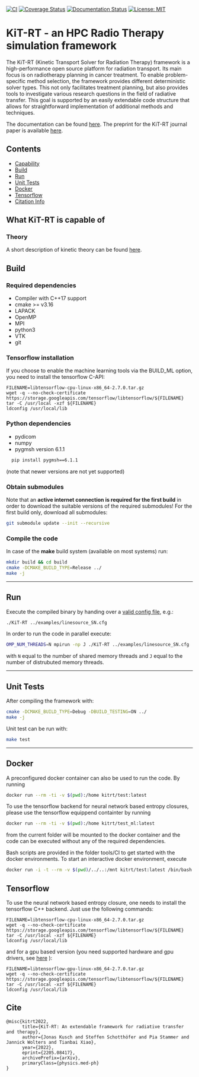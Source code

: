 [![CI](https://github.com/CSMMLab/KiT-RT/actions/workflows/c-cpp.yml/badge.svg)](https://github.com/CSMMLab/KiT-RT/actions/workflows/c-cpp.yml)
[![Coverage Status](https://coveralls.io/repos/github/CSMMLab/KiT-RT/badge.svg?branch=master)](https://coveralls.io/github/CSMMLab/KiT-RT?branch=master)
[![Documentation Status](https://readthedocs.org/projects/kit-rt/badge/?version=latest)](https://kit-rt.readthedocs.io/en/latest/?badge=latest)
[![License: MIT](https://img.shields.io/badge/License-MIT-yellow.svg)](https://opensource.org/licenses/MIT)

# KiT-RT - an HPC Radio Therapy simulation framework
The KiT-RT (Kinetic Transport Solver for Radiation Therapy) framework is a high-performance open source platform for radiation transport. Its main focus is on radiotherapy planning in cancer treatment. To enable problem-specific method selection, the framework provides different deterministic solver types. This not only facilitates treatment planning, but also provides tools to investigate various research questions in the field of radiative transfer. This goal is supported by an easily extendable code structure that allows for straightforward implementation of additional methods and techniques.

The documentation can be found [here](https://kit-rt.readthedocs.io/en/develop/index.html). 
The preprint for the KiT-RT journal paper is available [here](https://arxiv.org/abs/2205.08417).
## Contents

* [Capability](#what-kit-rt-is-capable-of)
* [Build](#build)
* [Run](#run)
* [Unit Tests](#unit-tests)
* [Docker](#docker)
* [Tensorflow](#tensorflow)
* [Citation Info](#Cite)

## What KiT-RT is capable of
### Theory
A short description of kinetic theory can be found [here](https://kit-rt.readthedocs.io/en/develop/physics.html).

## Build
### Required dependencies
 - Compiler with C++17 support
 - cmake >= v3.16
 - LAPACK
 - OpenMP
 - MPI
 - python3
 - VTK
 - git
 
### Tensorflow installation
If you choose to enable the machine learning tools via the BUILD_ML option, you need to install the tensorflow C-API:
```
FILENAME=libtensorflow-cpu-linux-x86_64-2.7.0.tar.gz
wget -q --no-check-certificate https://storage.googleapis.com/tensorflow/libtensorflow/${FILENAME}
tar -C /usr/local -xzf ${FILENAME}
ldconfig /usr/local/lib
```

### Python dependencies
- pydicom
- numpy
- pygmsh version 6.1.1 
```bash
  pip install pygmsh==6.1.1
```
 (note that newer versions are not yet supported)


### Obtain submodules
Note that an **active internet connection is required for the first build** in order to download the suitable versions of the required submodules!
For the first build only, download all submodules:

```bash
git submodule update --init --recursive
```

### Compile the code
In case of the **make** build system (available on most systems) run:
 
```bash 
mkdir build && cd build
cmake -DCMAKE_BUILD_TYPE=Release ../
make -j
```

---

## Run
Execute the compiled binary by handing over a [valid config file](https://kit-rt.readthedocs.io/en/latest/configFiles.html), e.g.:

```bash
./KiT-RT ../examples/linesource_SN.cfg
```

In order to run the code in parallel execute:

```bash
OMP_NUM_THREADS=N mpirun -np J ./KiT-RT ../examples/linesource_SN.cfg
```

with `N` equal to the number of shared memory threads and `J` equal to the number of distrubuted memory threads.

---

## Unit Tests
After compiling the framework with:

```bash
cmake -DCMAKE_BUILD_TYPE=Debug -DBUILD_TESTING=ON ../
make -j
```

Unit test can be run with:
```bash
make test
```

---

## Docker
A preconfigured docker container can also be used to run the code.
By running

```bash
docker run --rm -ti -v $(pwd):/home kitrt/test:latest
```


To use the tensorflow backend for neural network based entropy closures,  please use the tensorflow equippend containter by running
```bash
docker run --rm -ti -v $(pwd):/home kitrt/test_ml:latest
```
from the current folder will be mounted to the docker container and the code can be executed without any of the required dependencies.

Bash scripts are provided in the folder tools/CI to get started with the docker environments. To start an interactive docker environment, execute
```bash
docker run -i -t --rm -v $(pwd)/../..:/mnt kitrt/test:latest /bin/bash
```

## Tensorflow
To use the neural network based entropy closure, one needs to install the tensorflow C++ backend. Just use the following commands:
```
FILENAME=libtensorflow-cpu-linux-x86_64-2.7.0.tar.gz
wget -q --no-check-certificate https://storage.googleapis.com/tensorflow/libtensorflow/${FILENAME}
tar -C /usr/local -xzf ${FILENAME}
ldconfig /usr/local/lib
```
and for a gpu based version (you need supported hardware and gpu drivers, see [here](https://www.tensorflow.org/install/gpu) ):
```
FILENAME=libtensorflow-gpu-linux-x86_64-2.7.0.tar.gz
wget -q --no-check-certificate https://storage.googleapis.com/tensorflow/libtensorflow/${FILENAME}
tar -C /usr/local -xzf ${FILENAME}
ldconfig /usr/local/lib
```
## Cite
```
@misc{kitrt2022,
      title={KiT-RT: An extendable framework for radiative transfer and therapy}, 
      author={Jonas Kusch and Steffen Schotthöfer and Pia Stammer and Jannick Wolters and Tianbai Xiao},
      year={2022},
      eprint={2205.08417},
      archivePrefix={arXiv},
      primaryClass={physics.med-ph}
}
```
